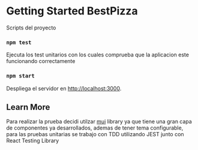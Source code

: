 # Getting Started BestPizza


Scripts del proyecto

### `npm test`

Ejecuta los test unitarios con los cuales comprueba que la aplicacion este funcionando correctamente

### `npm start`

Despliega el servidor en [http://localhost:3000](http://localhost:3000).


## Learn More

Para realizar la prueba decidi utilzar [mui](https://mui.com/) library ya que tiene una gran capa de componentes ya desarrollados, ademas de tener tema configurable, para las pruebas unitarias se trabajo con TDD utilizando JEST junto con React Testing Library


